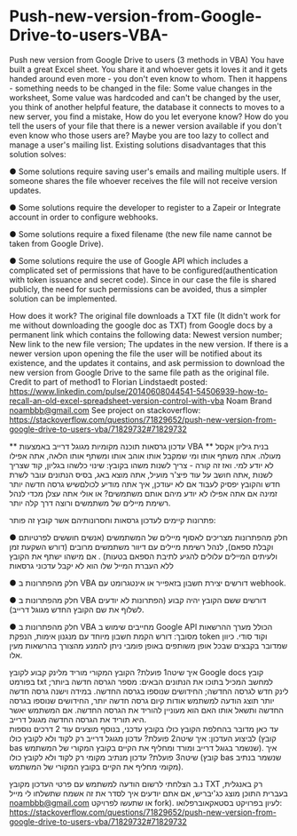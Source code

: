 # Push-new-version-from-Google-Drive-to-users-VBA-
Push new version from Google Drive to users (3 methods in VBA)
You have built a great Excel sheet. You share it and whoever gets it loves it and it gets handed around even more - you don't even know to whom.
Then it happens - something needs to be changed in the file: Some value changes in the worksheet, Some value was hardcoded and can't be changed by the user,
you think of another helpful feature, the database it connects to moves to a new server, you find a mistake, How do you let everyone know? How do you tell the users of your file that there is a newer version available if you don't even know who those users are? 
Maybe you are too lazy to collect and manage a user's mailing list.
Existing solutions disadvantages that this solution solves:

● Some solutions require saving user's emails and mailing multiple users. If someone shares the file whoever receives the file will not receive version updates.

● Some solutions require the developer to register to a Zapeir or Integrate account in order to configure webhooks.

● Some solutions require a fixed filename (the new file name cannot be taken from Google Drive).

● Some solutions require the use of Google API which includes a complicated set of permissions that have to be configured(authentication with token issuance and secret code). Since in our case the file is shared publicly, the need for such permissions can be avoided, thus a simpler solution can be implemented.

How does it work?
The original file downloads a TXT file (It didn't work for me without downloading the google doc as TXT) from Google docs by a permanent link which contains the following data: 
Newest version number; New link to the new file version; The updates in the new version.
If there is a newer version upon opening the file the user will be notified about its existence, and the updates it contains, and ask permission to download the new version from Google Drive to the same file path as the original file.
Credit to part of method1 to Florian Lindstaedt posted:
https://www.linkedin.com/pulse/20140608044541-54506939-how-to-recall-an-old-excel-spreadsheet-version-control-with-vba
Noam Brand noambbb@gmail.com
See project on stackoverflow: https://stackoverflow.com/questions/71829652/push-new-version-from-google-drive-to-users-vba/71829732#71829732

**
עדכון גרסאות תוכנה מקומיות מגוגל דרייב באמצעות VBA
**
בנית גיליון אקסל מעולה. אתה משתף אותו ומי שמקבל אותו אוהב אותו ומשתף אותו הלאה,  אתה אפילו לא יודע למי.
ואז זה קורה - צריך לשנות משהו בקובץ: שינוי כלשהו בגליון, קוד שצריך לשנות ,אתה חושב על עוד פיצ'ר מועיל, אתה מוצא באג, בסיס הנתונים עובר לשרת חדש והקובץ יפסיק לעבוד אם לא יעודכן, איך אתה מודיע לכולםשיש גרסה חדשה יותר זמינה אם אתה אפילו לא יודע מיהם אותם משתמשים?
או אולי אתה עצלן מכדי לנהל רשימת מיילים של משתמשים ורוצה דרך קלה יותר.
 
פתרונות קיימים לעדכון גרסאות וחסרונותיהם אשר קובץ זה פותר:

● חלק מהפתרונות מצריכים לאסוף מיילים של המשתמשים (אנשים חוששים לפרטיותם וקבלת ספאם), לנהל רשימת מיילים עם דיוור משתמשים מרובים (דורש השקעת זמן ולעיתים המיילים עלולים להגיע לתיבת הספאם בטעות) . אם מישהו ישתף את הקובץ ללא העברת המייל שלו הוא לא יקבל עדכוני גרסאות

● חלק מהפתרונות ב VBA דורשים יצירת חשבון בזאפייר או אינטגרומט עם webhook.

● חלק מהפתרונות ב VBA  דורשים ששם הקובץ יהיה קבוע (הפתרונות לא יודעים לשלוף את שם הקובץ החדש מגוגל דרייב).

● חלק מהפתרונות ב VBA  מחייבים שימוש ב  Google API הכולל מערך ההרשאות מסובך: דורש הקמת חשבון מיוחד עם מנגנון אימות, הנפקת token  וקוד סודי. כיוון שמדובר בקבצים שבכל אופן משותפים באופן פומבי ניתן להמנע מהצורך בהרשאות מעין אלו.

איך שיטה1 פועלת?
הקובץ המקורי מוריד מלינק קבוע לקובץ Google docs  קובץ בפורמט  txt למחשב המכיל בתוכו את הנתונים הבאים:
מספר הגרסה חדשה ביותר; לינק חדש לגרסה החדשה; החידושים שנוספו בגרסה החדשה.
במידה וישנה גרסה חדשה יותר תוצג הודעה למשתמש אודות קיום גרסה חדשה יותר, החידושים שנוספו בגרסה החדשה ותשאל אותו האם הוא מעוניין להוריד את הגרסה החדשה. אם המשתמש יאשר היא תוריד את הגרסה החדשה מגוגל דרייב.  
עד כאן מדובר בהחלפת הקובץ כולו בקובץ עדכני, בנוסף מוצעים עוד 2 דרכים נוספות לביצוע העדכון:
איך שיטה2 פועלת?
עדכון מגוגל דרייב רק לקוד ולא לקובץ כולו (קובץ bas שנשמר בגוגל דרייב ומורד ומחליף את הקיים בקובץ המקורי של המשתמש).
איך שיטה3 פועלת?
עדכון מנתיב מקומי רק לקוד ולא לקובץ כולו (קובץ bas שנשמר בנתיב מקומי מחליף את הקיים בקובץ המקורי של המשתמש).

נ.ב הצלחתי לרשום הודעה למשתמש עם פרטי העדכון מקובץ TXT רק באנגלית, בעברית התוכן מוצג כג'יבריש, אם אתם יודעים איך לסדר את זה אשמח שתשלחו לי מייל noambbb@gmail.com  או שתעשו לפרויקט fork).
לעיון בפרויקט בסטאקאוברפלואו: https://stackoverflow.com/questions/71829652/push-new-version-from-google-drive-to-users-vba/71829732#71829732
